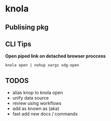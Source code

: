 # knola

## Publising pkg

## CLI Tips

**Open piped link on detached browser proccess**

`knola open | nohup xargs xdg-open`

## TODOS

- alias knop to knola open
- unify data source
- review using workflows
- add as known as (aka)
- fast add new docs / commands
